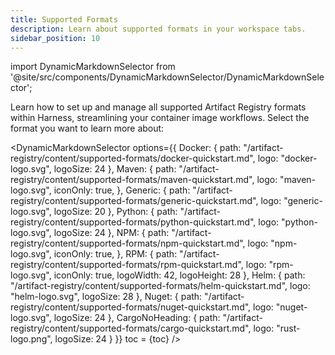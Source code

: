 ```yaml
---
title: Supported Formats
description: Learn about supported formats in your workspace tabs. 
sidebar_position: 10
---
```


import DynamicMarkdownSelector from '@site/src/components/DynamicMarkdownSelector/DynamicMarkdownSelector';

Learn how to set up and manage all supported Artifact Registry formats within Harness, streamlining your container image workflows. Select the format you want to learn more about:

<DynamicMarkdownSelector
  options={{
    Docker: {
      path: "/artifact-registry/content/supported-formats/docker-quickstart.md",
      logo: "docker-logo.svg",
      logoSize: 24
    },
    Maven: {
      path: "/artifact-registry/content/supported-formats/maven-quickstart.md",
      logo: "maven-logo.svg",
      iconOnly: true,
    },
    Generic: {
      path: "/artifact-registry/content/supported-formats/generic-quickstart.md",
      logo: "generic-logo.svg",
      logoSize: 20
    },
    Python: {
      path: "/artifact-registry/content/supported-formats/python-quickstart.md",
      logo: "python-logo.svg",
      logoSize: 24
    },
    NPM: {
      path: "/artifact-registry/content/supported-formats/npm-quickstart.md",
      logo: "npm-logo.svg",
      iconOnly: true,
    },
    RPM: {
      path: "/artifact-registry/content/supported-formats/rpm-quickstart.md",
      logo: "rpm-logo.svg",
      iconOnly: true,
      logoWidth: 42,
      logoHeight: 28
    },
    Helm: {
      path: "/artifact-registry/content/supported-formats/helm-quickstart.md",
      logo: "helm-logo.svg",
      logoSize: 28
    },
    Nuget: {
      path: "/artifact-registry/content/supported-formats/nuget-quickstart.md",
      logo: "nuget-logo.svg",
      logoSize: 24
    },
    CargoNoHeading: {
      path: "/artifact-registry/content/supported-formats/cargo-quickstart.md",
      logo: "rust-logo.png",
      logoSize: 24
    }
  }}
  toc = {toc}
/>

